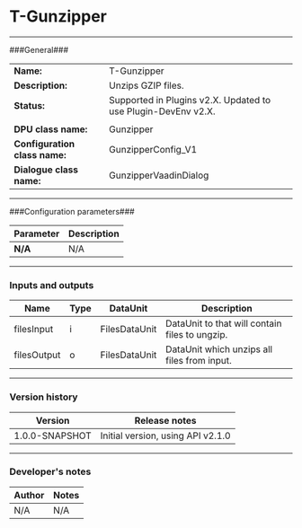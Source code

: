 # T-Gunzipper #
----------

###General###

|                              |                                                                             |
|------------------------------|-----------------------------------------------------------------------------|
|**Name:**                     |T-Gunzipper                                                               |
|**Description:**              |Unzips GZIP files. |
|**Status:**                   |Supported in Plugins v2.X. Updated to use Plugin-DevEnv v2.X.       |
|                              |                                                                             |
|**DPU class name:**           |Gunzipper                                                                | 
|**Configuration class name:** |GunzipperConfig_V1                             |
|**Dialogue class name:**      |GunzipperVaadinDialog                      |

***

###Configuration parameters###

|Parameter                                       |Description                                                              |                                                        
|------------------------------------------------|-------------------------------------------------------------------------|
|**N/A**                                         |N/A                |

***

### Inputs and outputs ###

|Name         |Type           |DataUnit     |Description             |
|-------------|---------------|-------------|------------------------|
|filesInput     |i              |FilesDataUnit  |DataUnit to that will contain files to ungzip.  |  
|filesOutput    |o              |FilesDataUnit  |DataUnit which unzips all files from input. |

***

### Version history ###

|Version          |Release notes               |
|-----------------|----------------------------|
|1.0.0-SNAPSHOT   | Initial version, using API v2.1.0          |


***

### Developer's notes ###

|Author           |Notes                           |
|-----------------|--------------------------------|
|N/A              |N/A                             | 
